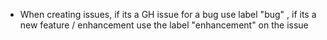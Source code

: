 - When creating issues, if its a GH issue for a bug use label "bug" , if its a new feature / enhancement use the label "enhancement" on the issue